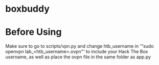 # boxbuddy

# Before Using

Make sure to go to scripts/vpn.py and change htb_username in '"sudo openvpn lab_<htb_username>.ovpn"' to include your Hack The Box username, as well as place the ovpn file in the same folder as app.py
